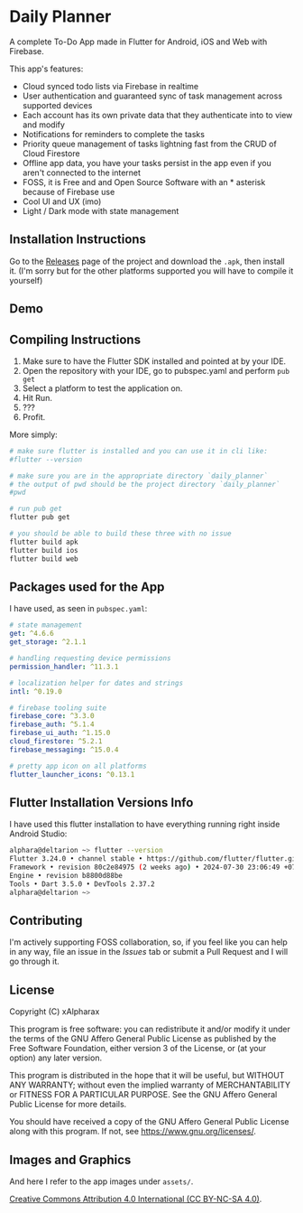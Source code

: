 # Daily Planner

A complete To-Do App made in Flutter for Android, iOS and Web with Firebase.

This app's features:
- Cloud synced todo lists via Firebase in realtime
- User authentication and guaranteed sync of task management across supported devices
- Each account has its own private data that they authenticate into to view and modify
- Notifications for reminders to complete the tasks
- Priority queue management of tasks lightning fast from the CRUD of Cloud Firestore
- Offline app data, you have your tasks persist in the app even if you aren't connected to the internet
- FOSS, it is Free and and Open Source Software with an * asterisk because of Firebase use
- Cool UI and UX (imo)
- Light / Dark mode with state management

## Installation Instructions

Go to the [Releases](https://github.com/xAlpharax/daily_planner/releases) page of the project and download the `.apk`, then install it. (I'm sorry but for the other platforms supported you will have to compile it yourself)

## Demo

## Compiling Instructions

1. Make sure to have the Flutter SDK installed and pointed at by your IDE.
2. Open the repository with your IDE, go to pubspec.yaml and perform `pub get`
3. Select a platform to test the application on.
4. Hit Run.
5. ???
6. Profit.

More simply:

```bash
# make sure flutter is installed and you can use it in cli like:
#flutter --version

# make sure you are in the appropriate directory `daily_planner`
# the output of pwd should be the project directory `daily_planner`
#pwd

# run pub get
flutter pub get

# you should be able to build these three with no issue
flutter build apk
flutter build ios
flutter build web
```

## Packages used for the App

I have used, as seen in `pubspec.yaml`:

```yaml
# state management
get: ^4.6.6
get_storage: ^2.1.1

# handling requesting device permissions
permission_handler: ^11.3.1

# localization helper for dates and strings
intl: ^0.19.0

# firebase tooling suite
firebase_core: ^3.3.0
firebase_auth: ^5.1.4
firebase_ui_auth: ^1.15.0
cloud_firestore: ^5.2.1
firebase_messaging: ^15.0.4

# pretty app icon on all platforms
flutter_launcher_icons: ^0.13.1
```

## Flutter Installation Versions Info

I have used this flutter installation to have everything running right inside Android Studio:

```bash
alphara@deltarion ~> flutter --version
Flutter 3.24.0 • channel stable • https://github.com/flutter/flutter.git
Framework • revision 80c2e84975 (2 weeks ago) • 2024-07-30 23:06:49 +0700
Engine • revision b8800d88be
Tools • Dart 3.5.0 • DevTools 2.37.2
alphara@deltarion ~>
```

## Contributing

I'm actively supporting FOSS collaboration, so, if you feel like you can help in any way, file an issue in the *Issues* tab or submit a Pull Request and I will go through it.

## License

Copyright (C) xAlpharax

This program is free software: you can redistribute it and/or modify it under the terms of the GNU Affero General Public License as published by the Free Software Foundation, either version 3 of the License, or (at your option) any later version.

This program is distributed in the hope that it will be useful, but WITHOUT ANY WARRANTY; without even the implied warranty of MERCHANTABILITY or FITNESS FOR A PARTICULAR PURPOSE. See the GNU Affero General Public License for more details.

You should have received a copy of the GNU Affero General Public License along with this program. If not, see https://www.gnu.org/licenses/.

## Images and Graphics

And here I refer to the app images under `assets/`.

[Creative Commons Attribution 4.0 International (CC BY-NC-SA 4.0)](https://creativecommons.org/licenses/by-nc-sa/4.0/).